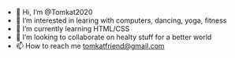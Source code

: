 - 👋 Hi, I’m @Tomkat2020
- 👀 I’m interested in learing with computers, dancing, yoga, fitness
- 🌱 I’m currently learning HTML/CSS
- 💞️ I’m looking to collaborate on healty stuff for a better world
- 📫 How to reach me tomkatfriend@gmail.com

<!---
Tomkat2020/Tomkat2020 is a ✨ special ✨ repository because its `README.md` (this file) appears on your GitHub profile.
You can click the Preview link to take a look at your changes.
--->
